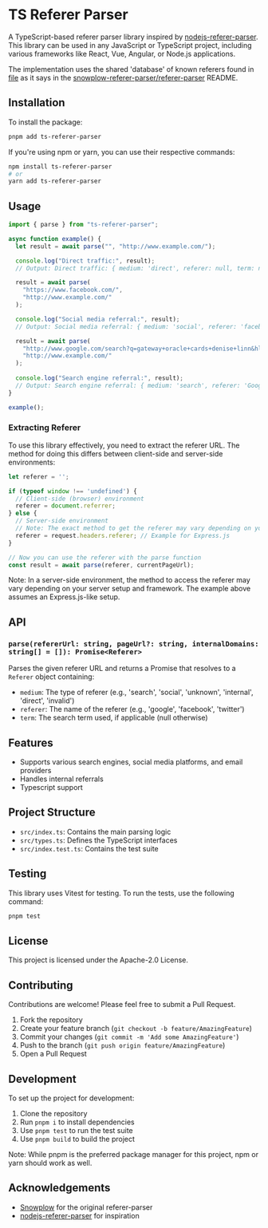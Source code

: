 # TS Referer Parser

A TypeScript-based referer parser library inspired by [nodejs-referer-parser](https://github.com/snowplow-referer-parser/nodejs-referer-parser). This library can be used in any JavaScript or TypeScript project, including various frameworks like React, Vue, Angular, or Node.js applications.

The implementation uses the shared 'database' of known referers found in [file](https://s3-eu-west-1.amazonaws.com/snowplow-hosted-assets/third-party/referer-parser/referers-latest.json) as it says in the [snowplow-referer-parser/referer-parser](https://github.com/snowplow-referer-parser/referer-parser) README.

## Installation

To install the package:

```bash
pnpm add ts-referer-parser
```

If you're using npm or yarn, you can use their respective commands:

```bash
npm install ts-referer-parser
# or
yarn add ts-referer-parser
```

## Usage

```typescript
import { parse } from "ts-referer-parser";

async function example() {
  let result = await parse("", "http://www.example.com/");

  console.log("Direct traffic:", result);
  // Output: Direct traffic: { medium: 'direct', referer: null, term: null }

  result = await parse(
    "https://www.facebook.com/",
    "http://www.example.com/"
  );

  console.log("Social media referral:", result);
  // Output: Social media referral: { medium: 'social', referer: 'facebook', term: null }

  result = await parse(
    "http://www.google.com/search?q=gateway+oracle+cards+denise+linn&hl=en&client=safari",
    "http://www.example.com/"
  );
  
  console.log("Search engine referral:", result);
  // Output: Search engine referral: { medium: 'search', referer: 'Google', term: 'gateway oracle cards denise linn' }
}

example();
```

### Extracting Referer

To use this library effectively, you need to extract the referer URL. The method for doing this differs between client-side and server-side environments:

```javascript
let referer = '';

if (typeof window !== 'undefined') {
  // Client-side (browser) environment
  referer = document.referrer;
} else {
  // Server-side environment
  // Note: The exact method to get the referer may vary depending on your server setup
  referer = request.headers.referer; // Example for Express.js
}

// Now you can use the referer with the parse function
const result = await parse(referer, currentPageUrl);
```

Note: In a server-side environment, the method to access the referer may vary depending on your server setup and framework. The example above assumes an Express.js-like setup.

## API

### `parse(refererUrl: string, pageUrl?: string, internalDomains: string[] = []): Promise<Referer>`

Parses the given referer URL and returns a Promise that resolves to a `Referer` object containing:

- `medium`: The type of referer (e.g., 'search', 'social', 'unknown', 'internal', 'direct', 'invalid')
- `referer`: The name of the referer (e.g., 'google', 'facebook', 'twitter')
- `term`: The search term used, if applicable (null otherwise)

## Features

- Supports various search engines, social media platforms, and email providers
- Handles internal referrals
- Typescript support

## Project Structure

- `src/index.ts`: Contains the main parsing logic
- `src/types.ts`: Defines the TypeScript interfaces
- `src/index.test.ts`: Contains the test suite

## Testing

This library uses Vitest for testing. To run the tests, use the following command:

```bash
pnpm test
```

## License

This project is licensed under the Apache-2.0 License.

## Contributing

Contributions are welcome! Please feel free to submit a Pull Request.

1. Fork the repository
2. Create your feature branch (`git checkout -b feature/AmazingFeature`)
3. Commit your changes (`git commit -m 'Add some AmazingFeature'`)
4. Push to the branch (`git push origin feature/AmazingFeature`)
5. Open a Pull Request

## Development

To set up the project for development:

1. Clone the repository
2. Run `pnpm i` to install dependencies
3. Use `pnpm test` to run the test suite
4. Use `pnpm build` to build the project

Note: While pnpm is the preferred package manager for this project, npm or yarn should work as well.

## Acknowledgements

- [Snowplow](https://github.com/snowplow/referer-parser) for the original referer-parser
- [nodejs-referer-parser](https://github.com/snowplow-referer-parser/nodejs-referer-parser) for inspiration